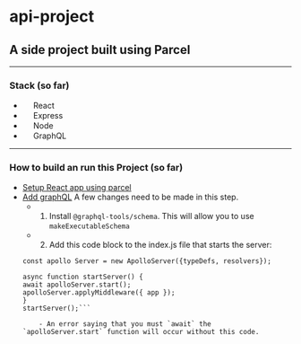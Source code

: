 # api-project
## A side project built using Parcel
---
 ### Stack (so far)
  - <img width=15 src="https://user-images.githubusercontent.com/25181517/183897015-94a058a6-b86e-4e42-a37f-bf92061753e5.png" /> React
  - <img width=15 src="https://user-images.githubusercontent.com/25181517/183568594-85e280a7-0d7e-4d1a-9028-c8c2209e073c.png" /> Express
  - <img width=15 src="https://user-images.githubusercontent.com/25181517/183859966-a3462d8d-1bc7-4880-b353-e2cbed900ed6.png" /> Node
  -  <img width=15 src="https://user-images.githubusercontent.com/25181517/192107856-aa92c8b1-b615-47c3-9141-ed0d29a90239.png" /> GraphQL
---
### How to build an run this Project (so far)
- [Setup React app using parcel](https://www.freecodecamp.org/news/how-to-up-a-react-app-with-parcel/)
- [Add graphQL](https://www.toptal.com/graphql/creating-your-first-graphql-api) A few changes need to be made in this step.
  - 1) Install `@graphql-tools/schema`. This will allow you to use `makeExecutableSchema`
  - 2) Add this code block to the index.js file that starts the server:
  ```
  const apollo Server = new ApolloServer({typeDefs, resolvers});

  async function startServer() {
  await apolloServer.start();
  apolloServer.applyMiddleware({ app });
  }
  startServer();```

      - An error saying that you must `await` the `apolloServer.start` function will occur without this code.